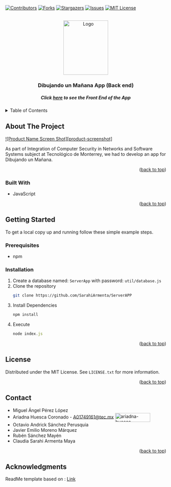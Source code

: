 <div id="top"></div>

[![Contributors][contributors-shield]][contributors-url]
[![Forks][forks-shield]][forks-url]
[![Stargazers][stars-shield]][stars-url]
[![Issues][issues-shield]][issues-url]
[![MIT License][license-shield]][license-url]


<br />
<div align="center">
  <a><img src="https://www.dibujando.org.mx/wp-content/uploads/2015/12/Logo-Fundacion.png" alt="Logo" width="140" height="170"/></a>

  <h3 align="center">Dibujando un Mañana App (Back end)</h3>
  <h5 align="center">Click <a href= "https://github.com/SarahiArmenta/ServerAPP">here</a> to see the Front End of the App</h4>

</div>



<!-- TABLE OF CONTENTS -->
<details>
  <summary>Table of Contents</summary>
  <ol>
    <li>
      <a href="#about-the-project">About The Project</a>
      <ul>
        <li><a href="#built-with">Built With</a></li>
      </ul>
    </li>
    <li>
      <a href="#getting-started">Getting Started</a>
      <ul>
        <li><a href="#prerequisites">Prerequisites</a></li>
        <li><a href="#installation">Installation</a></li>
      </ul>
    </li>
    <li><a href="#usage">Usage</a></li>
    <li><a href="#contributing">Contributing</a></li>
    <li><a href="#contact">Contact</a></li>
    <li><a href="#acknowledgments">Acknowledgments</a></li>
  </ol>
</details>



<!-- ABOUT THE PROJECT -->
## About The Project
<!--Add a real image of the project-->
[![Product Name Screen Shot][product-screenshot]](https://example.com)

As part of Integration of Computer Security in Networks and Software Systems subject at Tecnológico de Monterrey, we had to develop an app for Dibujando un Mañana.

<p align="right">(<a href="#top">back to top</a>)</p>

### Built With

<!--* [Next.js](https://nextjs.org/)
* [React.js](https://reactjs.org/)
* [Vue.js](https://vuejs.org/)
* [Angular](https://angular.io/)
* [Svelte](https://svelte.dev/)
* [Laravel](https://laravel.com)
* [Bootstrap](https://getbootstrap.com)
* [JQuery](https://jquery.com)-->

* JavaScript

<p align="right">(<a href="#top">back to top</a>)</p>



<!-- GETTING STARTED -->
## Getting Started

To get a local copy up and running follow these simple example steps.

### Prerequisites

* npm


### Installation

1. Create a database named: `ServerApp` with password: `util/database.js`
2. Clone the repository
   ```sh
   git clone https://github.com/SarahiArmenta/ServerAPP
   ```
3. Install Dependencies
   ```sh
   npm install
   ```
4. Execute
   ```js
   node index.js
   ```
<!--
1. Get a free API Key at [https://example.com](https://example.com)
2. Clone the repo
   ```sh
   git clone https://github.com/your_username_/Project-Name.git
   ```
3. Install NPM packages
   ```sh
   npm install
   ```
4. Enter your API in `config.js`
   ```js
   const API_KEY = 'ENTER YOUR API';
   ```
-->
<p align="right">(<a href="#top">back to top</a>)</p>



<!-- USAGE EXAMPLES -->



<!-- LICENSE -->
## License

Distributed under the MIT License. See `LICENSE.txt` for more information.

<p align="right">(<a href="#top">back to top</a>)</p>

<!-- CONTACT -->
## Contact

* Miguel Ángel Pérez López   		 
* Ariadna Huesca Coronado - A01749161@tec.mx <a href="https://linkedin.com/in/ariadna-huesca-coronado" target="blank"><img align="center" src="https://img.shields.io/badge/-LinkedIn-black.svg?style=for-the-badge&logo=linkedin&colorB=555" alt="ariadna-huesca-coronado" height="28" width="110" /></a>
* Octavio Andrick Sánchez Perusquia
* Javier Emilio Moreno Márquez
* Rubén Sánchez Mayén
* Claudia Sarahi Armenta Maya

<p align="right">(<a href="#top">back to top</a>)</p>



<!-- ACKNOWLEDGMENTS -->
## Acknowledgments

<!--Use this space to list resources you find helpful and would like to give credit to. I've included a few of my favorites to kick things off!

* [Choose an Open Source License](https://choosealicense.com)
* [GitHub Emoji Cheat Sheet](https://www.webpagefx.com/tools/emoji-cheat-sheet)
* [Malven's Flexbox Cheatsheet](https://flexbox.malven.co/)
* [Malven's Grid Cheatsheet](https://grid.malven.co/)
* [Img Shields](https://shields.io)
* [GitHub Pages](https://pages.github.com)
* [Font Awesome](https://fontawesome.com)
* [React Icons](https://react-icons.github.io/react-icons/search)

<p align="right">(<a href="#top">back to top</a>)</p>
-->


<!-- MARKDOWN LINKS & IMAGES -->
<!-- https://www.markdownguide.org/basic-syntax/#reference-style-links -->
[contributors-shield]: https://img.shields.io/github/contributors/SarahiArmenta/ServerAPP.svg?style=for-the-badge
[contributors-url]: https://github.com/SarahiArmenta/ServerAPP/graphs/contributors
[forks-shield]: https://img.shields.io/github/forks/SarahiArmenta/ServerAPP.svg?style=for-the-badge
[forks-url]: https://github.com/SarahiArmenta/ServerAPP/network/members
[stars-shield]: https://img.shields.io/github/stars/SarahiArmenta/ServerAPP.svg?style=for-the-badge
[stars-url]: https://github.com/SarahiArmenta/SarahiArmenta/stargazers
[issues-shield]: https://img.shields.io/github/issues/SarahiArmenta/ServerAPP.svg?style=for-the-badge
[issues-url]: https://github.com/SarahiArmenta/ServerAPP/issues
[license-shield]: https://img.shields.io/github/license/SarahiArmenta/ServerAPP.svg?style=for-the-badge
[license-url]: https://github.com/SarahiArmenta/ServerAPP/blob/master/LICENSE.txt




ReadMe template based on : <a href = "https://github.com/othneildrew/Best-README-Template/blob/master/BLANK_README.md">Link</a>
